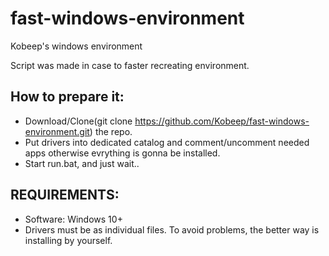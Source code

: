 # fast-windows-environment
Kobeep's windows environment


Script was made in case to faster recreating environment.

## How to prepare it:
- Download/Clone(git clone https://github.com/Kobeep/fast-windows-environment.git) the repo. 
- Put drivers into dedicated catalog and comment/uncomment needed apps otherwise evrything is gonna be installed.
- Start run.bat, and just wait..




## REQUIREMENTS:
- Software: Windows 10+
- Drivers must be as individual files. To avoid problems, the better way is installing by yourself.
